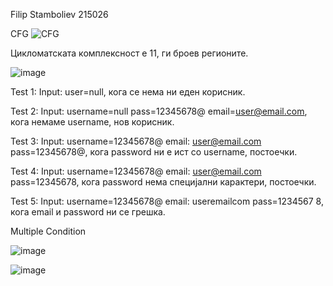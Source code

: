 Filip Stamboliev 215026

CFG
![CFG](https://github.com/PhaynF/SI_2023_lab2_215026/assets/101865720/9c59a6f6-2909-479c-b6ec-07138f8c6755)

Цикломатската комплексност е 11, ги броев регионите.

![image](https://github.com/PhaynF/SI_2023_lab2_215026/assets/101865720/41e69828-7b18-4705-8b72-9dbec84da9e7)

 Test 1: Input: user=null, кога се нема ни еден корисник.
 
 Test 2: Input: username=null pass=12345678@ email=user@email.com, кога немаме username, нов корисник.
 
 Test 3: Input: username=12345678@ email: user@email.com pass=12345678@, кога password ни е ист со username, постоечки.
 
 Test 4: Input: username=12345678@ email: user@email.com pass=12345678, кога password нема специјални карактери, постоечки. 
 
 Test 5: Input: username=12345678@ email: useremailcom pass=1234567 8, кога email и password ни се грешка.
 
 Multiple Condition

![image](https://github.com/PhaynF/SI_2023_lab2_215026/assets/101865720/fc6ea27d-6c9a-4f2a-9d49-f43f279e6398)
 
![image](https://github.com/PhaynF/SI_2023_lab2_215026/assets/101865720/ae0c228d-942e-4f78-93a9-e1dd968aa702)

